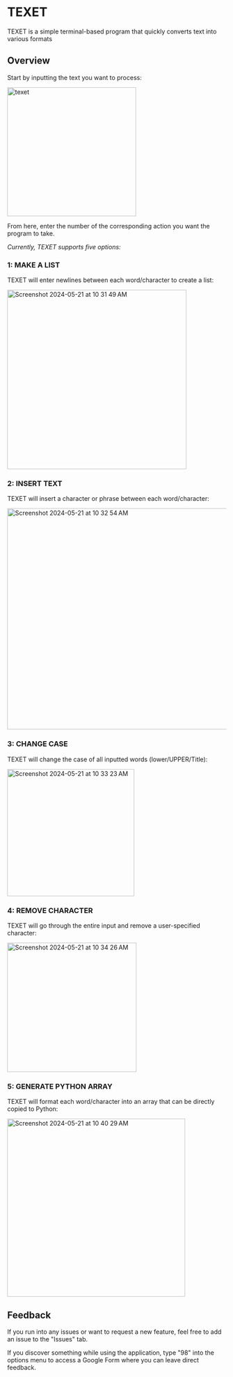 # TEXET
TEXET is a simple terminal-based program that quickly converts text into various formats

## Overview
Start by inputting the text you want to process:

<img width="296" alt="texet" src="https://github.com/aschwalbe/texet/assets/72226126/e65fd1e5-a3fd-4489-9fa3-d9a14faf39ef">

From here, enter the number of the corresponding action you want the program to take.

*Currently, TEXET supports five options:*

### 1: MAKE A LIST
TEXET will enter newlines between each word/character to create a list:

<img width="412" alt="Screenshot 2024-05-21 at 10 31 49 AM" src="https://github.com/aschwalbe/texet/assets/72226126/fcbc4618-21d7-4348-adea-8b22be7343a8">

### 2: INSERT TEXT
TEXET will insert a character or phrase between each word/character:

<img width="508" alt="Screenshot 2024-05-21 at 10 32 54 AM" src="https://github.com/aschwalbe/texet/assets/72226126/6b326362-abdf-48aa-b890-97e5e6fcc9c6">

### 3: CHANGE CASE
TEXET will change the case of all inputted words (lower/UPPER/Title):

<img width="292" alt="Screenshot 2024-05-21 at 10 33 23 AM" src="https://github.com/aschwalbe/texet/assets/72226126/2ac0fa7f-07a4-4c55-97a0-ea60507c8876">

### 4: REMOVE CHARACTER
TEXET will go through the entire input and remove a user-specified character:

<img width="297" alt="Screenshot 2024-05-21 at 10 34 26 AM" src="https://github.com/aschwalbe/texet/assets/72226126/0b6646f8-669c-4926-852f-bb30f99bdc31">

### 5: GENERATE PYTHON ARRAY
TEXET will format each word/character into an array that can be directly copied to Python:

<img width="409" alt="Screenshot 2024-05-21 at 10 40 29 AM" src="https://github.com/aschwalbe/texet/assets/72226126/b4140d7d-2504-4e89-992f-4d8964463abb">

## Feedback

If you run into any issues or want to request a new feature, feel free to add an issue to the "Issues" tab.

If you discover something while using the application, type "98" into the options menu to access a Google Form where you can leave direct feedback.
